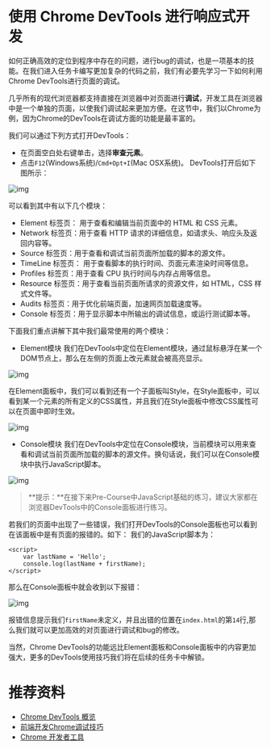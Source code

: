 # 使用 Chrome DevTools 进行响应式开发

如何正确高效的定位到程序中存在的问题，进行bug的调试，也是一项基本的技能。在我们进入任务卡编写更加复杂的代码之前，我们有必要先学习一下如何利用Chrome DevTools进行页面的调试。

几乎所有的现代浏览器都支持直接在浏览器中对页面进行**调试**，开发工具在浏览器中是一个单独的页面，以使我们调试起来更加方便。在这节中，我们以Chrome为例，因为Chrome的DevTools在调试方面的功能是最丰富的。

我们可以通过下列方式打开DevTools：

- 在页面空白处右键单击，选择**审查元素**。
- 点击`F12`(Windows系统)/`Cmd+Opt+I`(Mac OSX系统)。 DevTools打开后如下图所示：

![img](https://tws-challenge.github.io/javascriptFullStackPre-Course/assets/devtools1.png)

可以看到其中有以下几个模块：

- Element 标签页： 用于查看和编辑当前页面中的 HTML 和 CSS 元素。
- Network 标签页：用于查看 HTTP 请求的详细信息，如请求头、响应头及返回内容等。
- Source 标签页：用于查看和调试当前页面所加载的脚本的源文件。
- TimeLine 标签页： 用于查看脚本的执行时间、页面元素渲染时间等信息。
- Profiles 标签页：用于查看 CPU 执行时间与内存占用等信息。
- Resource 标签页：用于查看当前页面所请求的资源文件，如 HTML，CSS 样式文件等。
- Audits 标签页：用于优化前端页面，加速网页加载速度等。
- Console 标签页：用于显示脚本中所输出的调试信息，或运行测试脚本等。

下面我们重点讲解下其中我们最常使用的两个模块：

- Element模块 我们在DevTools中定位在Element模块，通过鼠标悬浮在某一个DOM节点上，那么在左侧的页面上改元素就会被高亮显示。

![img](https://tws-challenge.github.io/javascriptFullStackPre-Course/assets/devtools2.png)

在Element面板中，我们可以看到还有一个子面板叫Style，在Style面板中，可以看到某一个元素的所有定义的CSS属性，并且我们在Style面板中修改CSS属性可以在页面中即时生效。

![img](https://tws-challenge.github.io/javascriptFullStackPre-Course/assets/devtools3.png)

- Console模块 我们在DevTools中定位在Console模块，当前模块可以用来查看和调试当前页面所加载的脚本的源文件。换句话说，我们可以在Console模块中执行JavaScript脚本。

![img](https://tws-challenge.github.io/javascriptFullStackPre-Course/assets/devtools4.png)

> **提示：**在接下来Pre-Course中JavaScript基础的练习，建议大家都在浏览器DevTools中的Console面板进行练习。

若我们的页面中出现了一些错误，我们打开DevTools的Console面板也可以看到在该面板中是有页面的报错的。如下：
我们的JavaScript脚本为：

```
<script>
    var lastName = 'Hello';
    console.log(lastName + firstName);
</script>
```

那么在Console面板中就会收到以下报错：

![img](https://tws-challenge.github.io/javascriptFullStackPre-Course/assets/devtools5.png)

报错信息提示我们`firstName`未定义，并且出错的位置在`index.html`的第`14`行,那么我们就可以更加高效的对页面进行调试和bug的修改。

当然，Chrome DevTools的功能远比Element面板和Console面板中的内容更加强大，更多的DevTools使用技巧我们将在后续的任务卡中解锁。

# 推荐资料

- [Chrome DevTools 概览](https://leeon.gitbooks.io/devtools/content/learn_basic/overview.html)
- [前端开发Chrome调试技巧]( https://blog.csdn.net/nanjingshida/article/details/72775687 )
- [Chrome 开发者工具](http://www.css88.com/doc/chrome-devtools/)